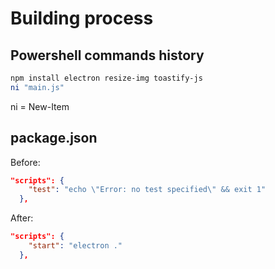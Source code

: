 # Building process

## Powershell commands history

```powershell
npm install electron resize-img toastify-js
ni "main.js"
```

ni = New-Item

## package.json

Before:

```json
"scripts": {
    "test": "echo \"Error: no test specified\" && exit 1"
  },
```

After:

```json
"scripts": {
    "start": "electron ."
  },
```

